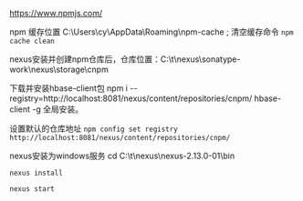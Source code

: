 https://www.npmjs.com/

npm 缓存位置 C:\Users\cy\AppData\Roaming\npm-cache ; 清空缓存命令 `npm cache clean`

nexus安装并创建npm仓库后，仓库位置：C:\t\nexus\sonatype-work\nexus\storage\cnpm

下载并安装hbase-client包
npm i --registry=http://localhost:8081/nexus/content/repositories/cnpm/ hbase-client
 -g 全局安装。

设置默认的仓库地址
`npm config set registry http://localhost:8081/nexus/content/repositories/cnpm/`

nexus安装为windows服务
cd C:\t\nexus\nexus-2.13.0-01\bin

`nexus install`

`nexus start`
